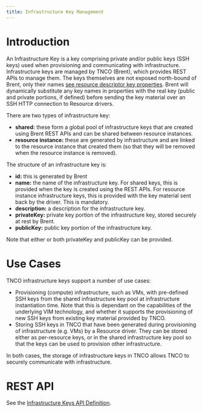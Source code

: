 ```yaml
---
title: Infrastructure Key Management
---
```


# Introduction

An Infrastructure Key is a key comprising private and/or public keys (SSH keys) used when provisioning and communicating with infrastructure. Infrastructure keys are managed by TNCO (Brent), which provides REST APIs to manage them. The keys themselves are not exposed north-bound of Brent, only their names [see resource descriptor key properties](/reference/descriptor-specification/resource-descriptor#key-properties). Brent will dynamically substitute any key names in properties with the real key (public and private portions, if defined) before sending the key material over an SSH HTTP connection to Resource drivers.

There are two types of infrastructure key:

* **shared:** these form a global pool of infrastructure keys that are created using Brent REST APIs and can be shared between resource instances.
* **resource instance:** these are generated by infrastructure and are linked to the resource instance that created them (so that they will be removed when the resource instance is removed).

The structure of an infrastructure key is:

* **id:** this is generated by Brent
* **name:** the name of the infrastructure key. For shared keys, this is provided when the key is created using the REST APIs. For resource instance infrastructure keys, this is provided with the key material sent back by the driver. This is mandatory.
* **description:** a description for the infrastructure key.
* **privateKey:** private key portion of the infrastructure key, stored securely at rest by Brent.
* **publicKey:** public key portion of the infrastructure key.

Note that either or both privateKey and publicKey can be provided.

# Use Cases

TNCO infrastructure keys support a number of use cases:

* Provisioning (compute) infrastructure, such as VMs, with pre-defined SSH keys from the shared infrastructure key pool at infrastructure instantiation time. Note that this is dependant on the capabilities of the underlying VIM technology, and whether it supports the provisioning of new SSH keys from existing key material provided by TNCO.
* Storing SSH keys in TNCO that have been generated during provisioning of infrastructure (e.g. VMs) by a Resource driver. They can be stored either as per-resource keys, or in the shared infrastructure key pool so that the keys can be used to provision other infrastructure.

In both cases, the storage of infrastructure keys in TNCO allows TNCO to securely communicate with infrastructure.

# REST API

See the [Infrastructure Keys API Definition](/reference/lm-api/api-definition/resource-manager/infrastructure-keys).